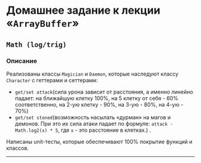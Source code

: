 # Домашнее задание к лекции «`ArrayBuffer`»

## `Math (log/trig)`

### Описание

Реализованы классы `Magician` и `Daemon`, которые наследуют классу `Character` с геттерами и сеттерами: 
- `get/set attack`(сила урона зависит от расстояния, а именно линейно падает: на ближайшую клетку 100%, на 5 клетку от себя - 60% соответственно, на 2-ую клетку - 90%, на 3-ую - 80%, на 4-ую - 70%)  
- `get/set stoned`(возможность насылать «дурман» на магов и демонов. При это их сила атаки падает по формуле: `attack - Math.log2(x) * 5`, где `x` - это расстояние в клетках.) .

Написаны unit-тесты, которые обеспечивают 100% покрытие функций и классов.

---